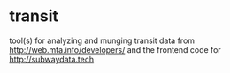 # transit
tool(s) for analyzing and munging transit data from http://web.mta.info/developers/ and the frontend code for http://subwaydata.tech
